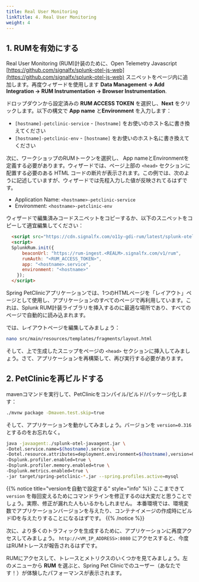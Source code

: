 ```yaml
---
title: Real User Monitoring
linkTitle: 4. Real User Monitoring
weight: 4
---
```


## 1. RUMを有効にする

Real User Monitoring (RUM)計装のために、Open Telemetry Javascript [https://github.com/signalfx/splunk-otel-js-web](https://github.com/signalfx/splunk-otel-js-web) スニペットをページ内に追加します。再度ウィザードを使用します **Data Management → Add Integration → RUM Instrumentation → Browser Instrumentation**.

ドロップダウンから設定済みの **RUM ACCESS TOKEN** を選択し、**Next** をクリックします。以下の構文で **App name** と**Environment** を入力します：

- `[hostname]-petclinic-service` - `[hostname]` をお使いのホスト名に書き換えてください
- `[hostname]-petclinic-env` - `[hostname]` をお使いのホスト名に書き換えてください

次に、ワークショップのRUMトークンを選択し、 App nameとEnvironmentを定義する必要があります。ウィザードでは、ページ上部の `<head>` セクションに配置する必要のある HTML コードの断片が表示されます。この例では、次のように記述していますが、ウィザードでは先程入力した値が反映されてるはずです。

- Application Name: `<hostname>-petclinic-service`
- Environment: `<hostname>-petclinic-env`

ウィザードで編集済みコードスニペットをコピーするか、以下のスニペットをコピーして適宜編集してください：

``` html
  <script src="https://cdn.signalfx.com/o11y-gdi-rum/latest/splunk-otel-web.js" crossorigin="anonymous"></script>
  <script>
  SplunkRum.init({
      beaconUrl: "https://rum-ingest.<REALM>.signalfx.com/v1/rum",
      rumAuth: "<RUM_ACCESS_TOKEN>",
      app: "<hostname>.service",
      environment: "<hostname>"
    });
  </script>
```

Spring PetClinicアプリケーションでは、1つのHTMLページを「レイアウト」ページとして使用し、アプリケーションのすべてのページで再利用しています。これは、Splunk RUM計装ライブラリを挿入するのに最適な場所であり、すべてのページで自動的に読み込まれます。

では、レイアウトページを編集してみましょう：

```bash
nano src/main/resources/templates/fragments/layout.html
```


そして、上で生成したスニップをページの `<head>` セクションに挿入してみましょう。さて、アプリケーションを再構築して、再び実行する必要があります。

## 2. PetClinicを再ビルドする

mavenコマンドを実行して、PetClinicをコンパイル/ビルド/パッケージ化します：

```bash
./mvnw package -Dmaven.test.skip=true
```


そして、アプリケーションを動かしてみましょう。バージョンを `version=0.316` とするのをお忘れなく。

```bash
java -javaagent:./splunk-otel-javaagent.jar \
-Dotel.service.name=$(hostname).service \
-Dotel.resource.attributes=deployment.environment=$(hostname),version=0.316 \
-Dsplunk.profiler.enabled=true \
-Dsplunk.profiler.memory.enabled=true \
-Dsplunk.metrics.enabled=true \
-jar target/spring-petclinic-*.jar --spring.profiles.active=mysql
```


{{% notice title="versionを自動で設定する" style="info" %}}
ここまできて `version` を毎回変えるためにコマンドラインを修正するのは大変だと思うことでしょう。実際、修正が漏れた人もいるかもしれません。
本番環境では、環境変数でアプリケーションバージョンを与えたり、コンテナイメージの作成時にビルドIDを与えたりすることになるはずです。
{{% /notice %}}

次に、より多くのトラフィックを生成するために、アプリケーションに再度アクセスしてみましょう。 `http://<VM_IP_ADDRESS>:8080` にアクセスすると、今度はRUMトレースが報告されるはずです。

RUMにアクセスして、トレースとメトリクスのいくつかを見てみましょう。左のメニューから **RUM** を選ぶと、Spring Pet Clinicでのユーザー（あなたです！）が体験したパフォーマンスが表示されます。
